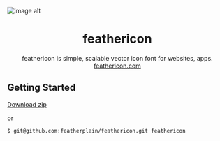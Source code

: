 ![image alt](https://raw.githubusercontent.com/featherplain/feathericon/master/ogpimage.png "title")

<h1 style="text-align: center; border-bottom: none;">feathericon</h1>

<div style="text-align: center;">feathericon is simple, scalable vector icon font for websites, apps.<br/>
<a href="http://feathericon.com/">feathericon.com</a></div>



## Getting Started
[Download zip](https://github.com/featherplain/feathericon/archive/master.zip) 

or 

```
$ git@github.com:featherplain/feathericon.git feathericon
```
